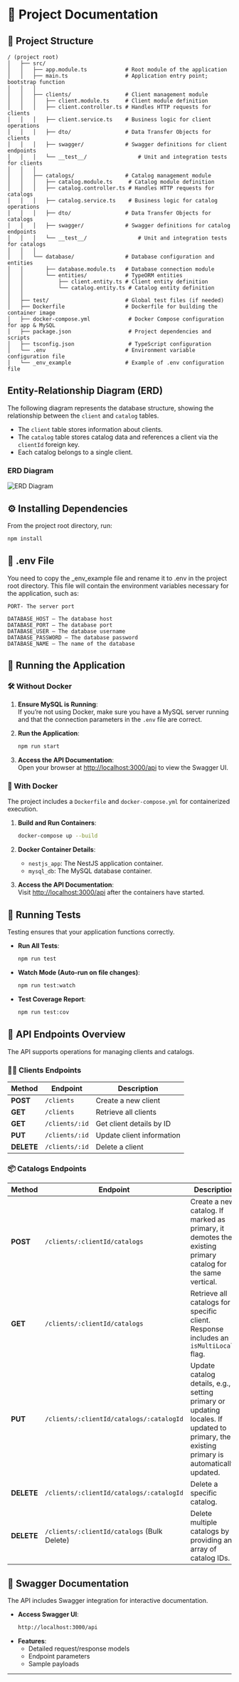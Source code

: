 # 📌 Project Documentation

## 📂 Project Structure
```
/ (project root)
│   ├── src/
│   │   ├── app.module.ts            # Root module of the application
│   │   ├── main.ts                  # Application entry point; bootstrap function
│   │   │
│   │   ├── clients/                 # Client management module
│   │   │   ├── client.module.ts     # Client module definition
│   │   │   ├── client.controller.ts # Handles HTTP requests for clients
│   │   │   ├── client.service.ts    # Business logic for client operations
│   │   │   ├── dto/                 # Data Transfer Objects for clients
│   │   │   ├── swagger/             # Swagger definitions for client endpoints
│   │   │   └── __test__/                # Unit and integration tests for clients
│   │   │
│   │   ├── catalogs/                # Catalog management module
│   │   │   ├── catalog.module.ts     # Catalog module definition
│   │   │   ├── catalog.controller.ts # Handles HTTP requests for catalogs
│   │   │   ├── catalog.service.ts    # Business logic for catalog operations
│   │   │   ├── dto/                 # Data Transfer Objects for catalogs
│   │   │   ├── swagger/             # Swagger definitions for catalog endpoints
│   │   │   └── __test__/                # Unit and integration tests for catalogs
│   │   │
│   │   └── database/                # Database configuration and entities
│   │       ├── database.module.ts   # Database connection module
│   │       └── entities/            # TypeORM entities
│   │           ├── client.entity.ts # Client entity definition
│   │           └── catalog.entity.ts # Catalog entity definition
│   │
│   ├── test/                        # Global test files (if needed)
│   ├── Dockerfile                   # Dockerfile for building the container image
│   ├── docker-compose.yml            # Docker Compose configuration for app & MySQL
│   ├── package.json                  # Project dependencies and scripts
│   ├── tsconfig.json                 # TypeScript configuration
│   └── .env                         # Environment variable configuration file
│   └── _env_example                 # Example of .env configuration file
```

## Entity-Relationship Diagram (ERD)

The following diagram represents the database structure, showing the relationship between the `client` and `catalog` tables.

- The `client` table stores information about clients.
- The `catalog` table stores catalog data and references a client via the `clientId` foreign key.
- Each catalog belongs to a single client.

### ERD Diagram

![ERD Diagram](images/ERD.png)


## ⚙️ Installing Dependencies
From the project root directory, run:

```bash
npm install
```
## 🔑 .env File
You need to copy the _env_example file and rename it to .env in the project root directory.
This file will contain the environment variables necessary for the application, such as:
```
PORT- The server port

DATABASE_HOST – The database host
DATABASE_PORT – The database port
DATABASE_USER – The database username
DATABASE_PASSWORD – The database password
DATABASE_NAME – The name of the database
 ```
## 🚀 Running the Application

### 🛠️ Without Docker

1. **Ensure MySQL is Running**:  
   If you’re not using Docker, make sure you have a MySQL server running and that the connection parameters in the `.env` file are correct.

2. **Run the Application**:  
   ```bash
   npm run start
   ```
3. **Access the API Documentation**:  
   Open your browser at [http://localhost:3000/api](http://localhost:3000/api) to view the Swagger UI.

### 🐳 With Docker
The project includes a `Dockerfile` and `docker-compose.yml` for containerized execution.

1. **Build and Run Containers**:  
   ```bash
   docker-compose up --build
   ```

2. **Docker Container Details**:
   - `nestjs_app`: The NestJS application container.
   - `mysql_db`: The MySQL database container.

3. **Access the API Documentation**:  
   Visit [http://localhost:3000/api](http://localhost:3000/api) after the containers have started.

## 🧪 Running Tests
Testing ensures that your application functions correctly.

- **Run All Tests**:
  ```bash
  npm run test
  ```
- **Watch Mode (Auto-run on file changes)**:
  ```bash
  npm run test:watch
  ```
- **Test Coverage Report**:
  ```bash
  npm run test:cov
  ```

## 📌 API Endpoints Overview
The API supports operations for managing clients and catalogs.

### 🧑‍💼 Clients Endpoints
| Method | Endpoint | Description |
|--------|---------|-------------|
| **POST** | `/clients` | Create a new client |
| **GET** | `/clients` | Retrieve all clients |
| **GET** | `/clients/:id` | Get client details by ID |
| **PUT** | `/clients/:id` | Update client information |
| **DELETE** | `/clients/:id` | Delete a client |

### 📦 Catalogs Endpoints
| Method | Endpoint | Description |
|--------|---------|-------------|
| **POST** | `/clients/:clientId/catalogs` | Create a new catalog. If marked as primary, it demotes the existing primary catalog for the same vertical. |
| **GET** | `/clients/:clientId/catalogs` | Retrieve all catalogs for a specific client. Response includes an `isMultiLocale` flag. |
| **PUT** | `/clients/:clientId/catalogs/:catalogId` | Update catalog details, e.g., setting primary or updating locales. If updated to primary, the existing primary is automatically updated. |
| **DELETE** | `/clients/:clientId/catalogs/:catalogId` | Delete a specific catalog. |
| **DELETE** | `/clients/:clientId/catalogs` (Bulk Delete) | Delete multiple catalogs by providing an array of catalog IDs. |

## 📖 Swagger Documentation
The API includes Swagger integration for interactive documentation.

- **Access Swagger UI**:
  ```bash
  http://localhost:3000/api
  ```
- **Features**:
  - Detailed request/response models
  - Endpoint parameters
  - Sample payloads

---